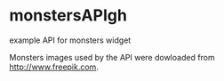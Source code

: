 # monstersAPIgh

example API for monsters widget

Monsters images used by the API were dowloaded from http://www.freepik.com.

